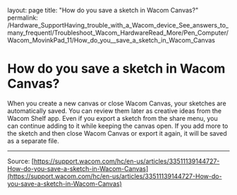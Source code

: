 layout: page
title: "How do you  save a sketch in Wacom Canvas?"
permalink: /Hardware_SupportHaving_trouble_with_a_Wacom_device_See_answers_to_many_frequentl/Troubleshoot_Wacom_HardwareRead_More/Pen_Computer/Wacom_MovinkPad_11/How_do_you__save_a_sketch_in_Wacom_Canvas

# How do you  save a sketch in Wacom Canvas?

When you create a new canvas or close Wacom Canvas, your sketches are automatically saved. You can review them later as creative ideas from the Wacom Shelf app. Even if you export a sketch from the share menu, you can continue adding to it while keeping the canvas open.
If you add more to the sketch and then close Wacom Canvas or export it again, it will be saved as a separate file.

---
Source: [https://support.wacom.com/hc/en-us/articles/33511139144727-How-do-you-save-a-sketch-in-Wacom-Canvas](https://support.wacom.com/hc/en-us/articles/33511139144727-How-do-you-save-a-sketch-in-Wacom-Canvas)
